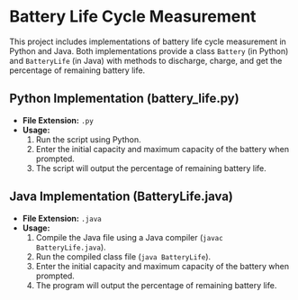 # Battery Life Cycle Measurement

This project includes implementations of battery life cycle measurement in Python and Java. Both implementations provide a class `Battery` (in Python) and `BatteryLife` (in Java) with methods to discharge, charge, and get the percentage of remaining battery life.

## Python Implementation (battery_life.py)

- **File Extension:** `.py`
- **Usage:**
  1. Run the script using Python.
  2. Enter the initial capacity and maximum capacity of the battery when prompted.
  3. The script will output the percentage of remaining battery life.

## Java Implementation (BatteryLife.java)

- **File Extension:** `.java`
- **Usage:**
  1. Compile the Java file using a Java compiler (`javac BatteryLife.java`).
  2. Run the compiled class file (`java BatteryLife`).
  3. Enter the initial capacity and maximum capacity of the battery when prompted.
  4. The program will output the percentage of remaining battery life.
